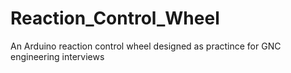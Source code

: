 # Reaction_Control_Wheel
An Arduino reaction control wheel designed as practince for GNC engineering interviews
